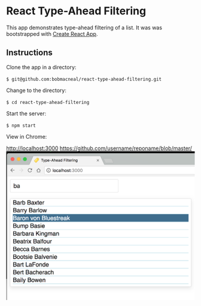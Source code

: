# React Type-Ahead Filtering

This app demonstrates type-ahead filtering of a list. It was was bootstrapped with [Create React App](https://github.com/facebookincubator/create-react-app).

## Instructions

Clone the app in a directory:

`$ git@github.com:bobmacneal/react-type-ahead-filtering.git`

Change to the directory:

`$ cd react-type-ahead-filtering`

Start the server:

`$ npm start`

View in Chrome:

[http://localhost:3000](http://localhost:3000)
https://github.com/username/reponame/blob/master/
![Screen shot](https://github.com/bobmacneal/react-type-ahead-filtering/blob/master/public/screenshot.png)
